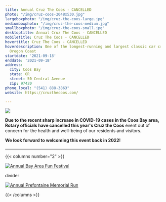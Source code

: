 ```yaml
---
title: Annual Cruz The Coos - CANCELLED
photo: "/img/cruz-coos-2048x530.jpg"
largeboxphoto: "/img/cruz-the-coos-large.jpg"
mediumboxphoto: "/img/cruz-the-coos-medium.jpg"
smallboxphoto: "/img/cruz-the-coos-small.jpg"
desktoptitle: Annual Cruz The Coos - CANCELLED
mobiletitle: Cruz The Coos - CANCELLED
hovertitle: Cruz The Coos - CANCELLED
hoverdescription: One of the longest-running and largest classic car cruises on the
  Oregon Coast
startdate: '2021-09-18'
enddate: '2021-09-18'
address:
  city: Coos Bay
  state: OR
  street: 50 Central Avenue
  zip: 97420
phone_local: "(541) 888-3863"
website: https://cruzthecoos.com/

---
```

![](/img/cruz-coos-768x512.jpeg)

**Due to the recent sharp increase in COVID-19 cases in the Coos Bay area, Rotary officials have cancelled this year's Cruz the Coos** event out of concern for the health and well-being of our residents and visitors.

**We look forward to welcoming this event back in 2022!**

#### 

***

{{< columns number="2" >}}

[![Annual Bay Area Fun Festival](/img/bay-area-fun-festival-column.jpg)](/event/annual-bay-area-fun-festival-2020/)

divider

[![Annual Prefontaine Memorial Run](/img/prefontaine-run-column.jpg)](/event/annual-prefontaine-memorial-run/)

{{< /columns >}}